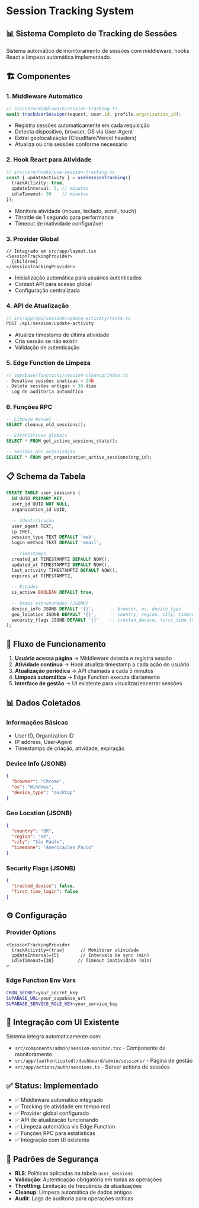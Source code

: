 # Session Tracking System

## 📊 Sistema Completo de Tracking de Sessões

Sistema automático de monitoramento de sessões com middleware, hooks React e limpeza automática implementado.

## 🏗️ Componentes

### **1. Middleware Automático**
```typescript
// src/core/middleware/session-tracking.ts
await trackUserSession(request, user.id, profile.organization_id);
```
- Registra sessões automaticamente em cada requisição
- Detecta dispositivo, browser, OS via User-Agent
- Extrai geolocalização (Cloudflare/Vercel headers)
- Atualiza ou cria sessões conforme necessário

### **2. Hook React para Atividade**
```typescript
// src/core/hooks/use-session-tracking.ts
const { updateActivity } = useSessionTracking({
  trackActivity: true,
  updateInterval: 5, // minutos
  idleTimeout: 30    // minutos
});
```
- Monitora atividade (mouse, teclado, scroll, touch)
- Throttle de 1 segundo para performance
- Timeout de inatividade configurável

### **3. Provider Global**
```tsx
// Integrado em src/app/layout.tsx
<SessionTrackingProvider>
  {children}
</SessionTrackingProvider>
```
- Inicialização automática para usuários autenticados
- Context API para acesso global
- Configuração centralizada

### **4. API de Atualização**
```typescript
// src/app/api/session/update-activity/route.ts
POST /api/session/update-activity
```
- Atualiza timestamp de última atividade
- Cria sessão se não existir
- Validação de autenticação

### **5. Edge Function de Limpeza**
```typescript
// supabase/functions/session-cleanup/index.ts
- Desativa sessões inativas > 24h
- Deleta sessões antigas > 30 dias
- Log de auditoria automático
```

### **6. Funções RPC**
```sql
-- Limpeza manual
SELECT cleanup_old_sessions();

-- Estatísticas globais
SELECT * FROM get_active_sessions_stats();

-- Sessões por organização
SELECT * FROM get_organization_active_sessions(org_id);
```

## 📋 Schema da Tabela

```sql
CREATE TABLE user_sessions (
  id UUID PRIMARY KEY,
  user_id UUID NOT NULL,
  organization_id UUID,
  
  -- Identificação
  user_agent TEXT,
  ip INET,
  session_type TEXT DEFAULT 'web',
  login_method TEXT DEFAULT 'email',
  
  -- Timestamps
  created_at TIMESTAMPTZ DEFAULT NOW(),
  updated_at TIMESTAMPTZ DEFAULT NOW(),
  last_activity TIMESTAMPTZ DEFAULT NOW(),
  expires_at TIMESTAMPTZ,
  
  -- Estados
  is_active BOOLEAN DEFAULT true,
  
  -- Dados estruturados (JSONB)
  device_info JSONB DEFAULT '{}',      -- browser, os, device_type
  geo_location JSONB DEFAULT '{}',     -- country, region, city, timezone
  security_flags JSONB DEFAULT '{}'    -- trusted_device, first_time_login
);
```

## 🔄 Fluxo de Funcionamento

1. **Usuário acessa página** → Middleware detecta e registra sessão
2. **Atividade contínua** → Hook atualiza timestamp a cada ação do usuário
3. **Atualização periódica** → API chamada a cada 5 minutos
4. **Limpeza automática** → Edge Function executa diariamente
5. **Interface de gestão** → UI existente para visualizar/encerrar sessões

## 📊 Dados Coletados

### **Informações Básicas**
- User ID, Organization ID
- IP address, User-Agent
- Timestamps de criação, atividade, expiração

### **Device Info (JSONB)**
```json
{
  "browser": "Chrome",
  "os": "Windows",
  "device_type": "desktop"
}
```

### **Geo Location (JSONB)**
```json
{
  "country": "BR",
  "region": "SP",
  "city": "São Paulo", 
  "timezone": "America/Sao_Paulo"
}
```

### **Security Flags (JSONB)**
```json
{
  "trusted_device": false,
  "first_time_login": false
}
```

## ⚙️ Configuração

### **Provider Options**
```tsx
<SessionTrackingProvider
  trackActivity={true}      // Monitorar atividade
  updateInterval={5}        // Intervalo de sync (min)
  idleTimeout={30}         // Timeout inatividade (min)
>
```

### **Edge Function Env Vars**
```bash
CRON_SECRET=your_secret_key
SUPABASE_URL=your_supabase_url  
SUPABASE_SERVICE_ROLE_KEY=your_service_key
```

## 🔧 Integração com UI Existente

Sistema integra automaticamente com:
- `src/components/admin/session-monitor.tsx` - Componente de monitoramento
- `src/app/(authenticated)/dashboard/admin/sessions/` - Página de gestão
- `src/app/actions/auth/sessions.ts` - Server actions de sessões

## ✅ Status: Implementado

- ✅ Middleware automático integrado
- ✅ Tracking de atividade em tempo real
- ✅ Provider global configurado  
- ✅ API de atualização funcionando
- ✅ Limpeza automática via Edge Function
- ✅ Funções RPC para estatísticas
- ✅ Integração com UI existente

## 🚨 Padrões de Segurança

- **RLS**: Políticas aplicadas na tabela `user_sessions`
- **Validação**: Autenticação obrigatória em todas as operações
- **Throttling**: Limitação de frequência de atualizações
- **Cleanup**: Limpeza automática de dados antigos
- **Audit**: Logs de auditoria para operações críticas